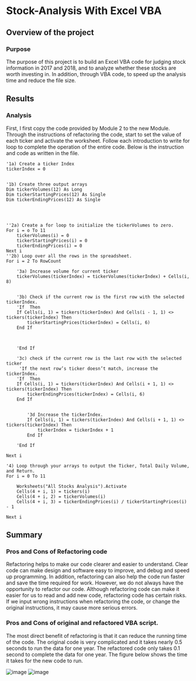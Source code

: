 # Stock-Analysis With Excel VBA
## Overview of the project
### Purpose
The purpose of this project is to build an Excel VBA code for judging stock information in 2017 and 2018, and to analyze whether these stocks are worth investing in. In addition, through VBA code, to speed up the analysis time and reduce the file size.
## Results
### Analysis
First, I first copy the code provided by Module 2 to the new Module. Through the instructions of refactoring the code, start to set the value of each ticker and activate the worksheet. Follow each introduction to write for loop to complete the operation of the entire code. Below is the instruction and code as written in the file.

    '1a) Create a ticker Index
    tickerIndex = 0
    

    '1b) Create three output arrays
    Dim tickerVolumes(12) As Long
    Dim tickerStartingPrices(12) As Single
    Dim tickerEndingPrices(12) As Single
    
    
    
    
    ''2a) Create a for loop to initialize the tickerVolumes to zero.
    For i = o To 11
        tickerVolumes(i) = 0
        tickerStartingPrices(i) = 0
        tickerEndingPrices(i) = 0
    Next i
    ''2b) Loop over all the rows in the spreadsheet.
    For i = 2 To RowCount
    
        '3a) Increase volume for current ticker
        tickerVolumes(tickerIndex) = tickerVolumes(tickerIndex) + Cells(i, 8)
        
        
        '3b) Check if the current row is the first row with the selected tickerIndex.
        'If  Then
        If Cells(i, 1) = tickers(tickerIndex) And Cells(i - 1, 1) <> tickers(tickerIndex) Then
            tickerStartingPrices(tickerIndex) = Cells(i, 6)
        End If
        
            
            
        'End If
        
        '3c) check if the current row is the last row with the selected ticker
         'If the next row’s ticker doesn’t match, increase the tickerIndex.
        'If  Then
        If Cells(i, 1) = tickers(tickerIndex) And Cells(i + 1, 1) <> tickers(tickerIndex) Then
            tickerEndingPrices(tickerIndex) = Cells(i, 6)
        End If
            

            '3d Increase the tickerIndex.
            If Cells(i, 1) = tickers(tickerIndex) And Cells(i + 1, 1) <> tickers(tickerIndex) Then
                tickerIndex = tickerIndex + 1
            End If
            
        'End If
    
    Next i
    
    '4) Loop through your arrays to output the Ticker, Total Daily Volume, and Return.
    For i = 0 To 11
        
        Worksheets("All Stocks Analysis").Activate
        Cells(4 + i, 1) = tickers(i)
        Cells(4 + i, 2) = tickerVolumes(i)
        Cells(4 + i, 3) = tickerEndingPrices(i) / tickerStartingPrices(i) - 1
        
    Next i
    
## Summary 
### Pros and Cons of Refactoring code
Refactoring helps to make our code clearer and easier to understand. Clear code can make design and software easy to improve, and debug and speed up programming. In addition, refactoring can also help the code run faster and save the time required for work. However, we do not always have the opportunity to refactor our code. Although refactoring code can make it easier for us to read and add new code, refactoring code has certain risks. If we input wrong instructions when refactoring the code, or change the original instructions, it may cause more serious errors.
### Pros and Cons of original and refactored VBA script.
The most direct benefit of refactoring is that it can reduce the running time of the code. The original code is very complicated and it takes nearly 0.5 seconds to run the data for one year. The refactored code only takes 0.1 second to complete the data for one year. The figure below shows the time it takes for the new code to run.


![image](https://github.com/YutaiLee/stock_analysis/blob/main/Resources/VBA_Challenge_2017.png)
![image](https://github.com/YutaiLee/stock_analysis/blob/main/Resources/VBA_Challenge_2018.png)
